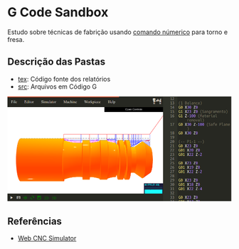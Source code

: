 # G Code Sandbox

Estudo sobre técnicas de fabrição usando [comando númerico](https://pt.wikipedia.org/wiki/Código_G) para torno e fresa.

## Descrição das Pastas

 * [tex](tex): Código fonte dos relatórios
 * [src](src): Arquivos em Código G

![Simulação feita no Web CNC Simulator](tex/img/relat1/sim-webcnc.png)

## Referências
 
  * [Web CNC Simulator](https://github.com/filipecaixeta/cncwebsim)
